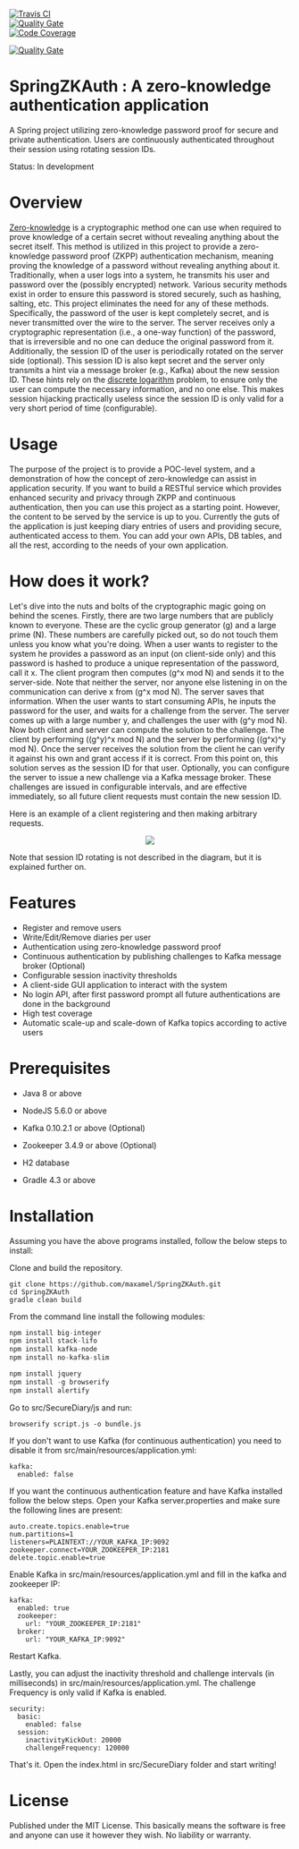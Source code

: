 [![Travis CI](https://travis-ci.org/maxamel/SpringZKAuth.svg)](https://travis-ci.org/maxamel/SpringZKAuth)<br/>
[![Quality Gate](https://sonarcloud.io/api/badges/gate?key=com.github.maxamel:SpringZKAuth)](https://sonarcloud.io/api/badges/gate?key=com.github.maxamel:SpringZKAuth)<br/>
[![Code Coverage](https://sonarcloud.io/api/badges/measure?key=com.github.maxamel:SpringZKAuth&metric=coverage)](https://sonarcloud.io/api/badges/measure?key=com.github.maxamel:SpringZKAuth&metric=coverage)<br/>

[![Quality Gate](https://sonarcloud.io/api/project_badges/quality_gate?project=com.github.maxamel:SpringZKAuth)](https://sonarcloud.io/api/project_badges/quality_gate?project=com.github.maxamel:SpringZKAuth)<br/>

# SpringZKAuth : A zero-knowledge authentication application

A Spring project utilizing zero-knowledge password proof for secure and private authentication. Users are continuously authenticated throughout their session using rotating session IDs.

Status: In development

# Overview

[Zero-knowledge](https://en.wikipedia.org/wiki/Zero-knowledge_proof) is a cryptographic method one can use when required to prove knowledge of a certain secret without revealing anything about the secret itself.
This method is utilized in this project to provide a zero-knowledge password proof (ZKPP) authentication mechanism, meaning proving the knowledge of a password without revealing anything about it. Traditionally, when a user logs into a system, he transmits his user and password over the (possibly encrypted) network. Various security methods exist in order to ensure this password is stored securely, such as hashing, salting, etc. 
This project eliminates the need for any of these methods. Specifically, the password of the user is kept completely secret, and is never transmitted over the wire to the server. The server receives only a cryptographic representation (i.e., a one-way function) of the password, that is irreversible and no one can deduce the original password from it. Additionally, the session ID of the user is periodically rotated on the server side (optional). This session ID is also kept secret and the server only transmits a hint via a message broker (e.g., Kafka) about the new session ID. These hints rely on the [discrete logarithm](https://en.wikipedia.org/wiki/Discrete_logarithm) problem, to ensure only the user can compute the necessary information, and no one else. This makes session hijacking practically useless since the session ID is only valid for a very short period of time (configurable). 

# Usage

The purpose of the project is to provide a POC-level system, and a demonstration of how the concept of zero-knowledge can assist in application security. 
If you want to build a RESTful service which provides enhanced security and privacy through ZKPP and continuous authentication, then you can use this project as a starting point.
However, the content to be served by the service is up to you. Currently the guts of the application is just keeping diary entries of users and providing secure, authenticated access to them. You can add your own APIs, DB tables, and all the rest, according to the needs of your own application.


# How does it work?

Let's dive into the nuts and bolts of the cryptographic magic going on behind the scenes.
Firstly, there are two large numbers that are publicly known to everyone. These are the cyclic group generator (g) and a large prime (N). These numbers are carefully picked out, so do not touch them unless you know what you're doing. 
When a user wants to register to the system he provides a password as an input (on client-side only) and this password is hashed to produce a unique representation of the password, call it x. The client program then computes (g^x mod N) and sends it to the server-side. Note that neither the server, nor anyone else listening in on the communication can derive x from (g^x mod N). The server saves that information. When the user wants to start consuming APIs, he inputs the password for the user, and waits for a challenge from the server. The server comes up with a large number y, and challenges the user with (g^y mod N). Now both client and server can compute the solution to the challenge. The client by performing ((g^y)^x mod N) and the server by performing ((g^x)^y mod N). Once the server receives the solution from the client he can verify it against his own and grant access if it is correct. From this point on, this solution serves as the session ID for that user. Optionally, you can configure the server to issue a new challenge via a Kafka message broker. These challenges are issued in configurable intervals, and are effective immediately, so all future client requests must contain the new session ID.

Here is an example of a client registering and then making arbitrary requests.

<p align="center">
  <img src="https://github.com/maxamel/SpringZKAuth/blob/master/diagram.png" />
</p>

Note that session ID rotating is not described in the diagram, but it is explained further on. 


# Features

* Register and remove users
* Write/Edit/Remove diaries per user
* Authentication using zero-knowledge password proof
* Continuous authentication by publishing challenges to Kafka message broker (Optional)
* Configurable session inactivity thresholds
* A client-side GUI application to interact with the system
* No login API, after first password prompt all future authentications are done in the background
* High test coverage
* Automatic scale-up and scale-down of Kafka topics according to active users

# Prerequisites

* Java 8 or above

* NodeJS 5.6.0 or above

* Kafka 0.10.2.1 or above (Optional)

* Zookeeper 3.4.9 or above (Optional)

* H2 database

* Gradle 4.3 or above


# Installation

Assuming you have the above programs installed, follow the below steps to install:

Clone and build the repository.
```
git clone https://github.com/maxamel/SpringZKAuth.git
cd SpringZKAuth
gradle clean build
```

From the command line install the following modules:
```javascript
npm install big-integer
npm install stack-lifo
npm install kafka-node
npm install no-kafka-slim

npm install jquery
npm install -g browserify
npm install alertify
```

Go to src/SecureDiary/js and run:
```
browserify script.js -o bundle.js
```

If you don't want to use Kafka (for continuous authentication) you need to disable it from src/main/resources/application.yml:
```
kafka:
  enabled: false
```

If you want the continuous authentication feature and have Kafka installed follow the below steps.
Open your Kafka server.properties and make sure the following lines are present:
```
auto.create.topics.enable=true
num.partitions=1
listeners=PLAINTEXT://YOUR_KAFKA_IP:9092
zookeeper.connect=YOUR_ZOOKEEPER_IP:2181
delete.topic.enable=true
```

Enable Kafka in src/main/resources/application.yml and fill in the kafka and zookeeper IP:
```
kafka:
  enabled: true
  zookeeper:
    url: "YOUR_ZOOKEEPER_IP:2181"
  broker:
    url: "YOUR_KAFKA_IP:9092" 
```

Restart Kafka. 

Lastly, you can adjust the inactivity threshold and challenge intervals (in milliseconds) in src/main/resources/application.yml.
The challenge Frequency is only valid if Kafka is enabled.
```
security:
  basic:
    enabled: false
  session:
    inactivityKickOut: 20000
    challengeFrequency: 120000
```
That's it. Open the index.html in src/SecureDiary folder and start writing!

# License

Published under the MIT License. This basically means the software is free and anyone can use it however they wish. No liability or warranty.

